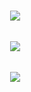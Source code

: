 <pre>
<a>
  <img align="center" src="https://github-readme-stats.vercel.app/api/top-langs/?username=jfarina5&layout=compact&theme=dracula&hide_border=true" />
</a>
<a>
  <img align="center" src="https://github-readme-stats.vercel.app/api?username=jfarina5&count_private=true&theme=dracula&hide=contribs,issues&hide_border=true" />
</a>
<a>
  <img align="center" src="http://github-readme-streak-stats.herokuapp.com?user=jfarina5&theme=dracula&hide_border=true&date_format=M%20j%5B%2C%20Y%5D" />
</a>
</pre>


<!--
**JFarina5/JFarina5** is a ✨ _special_ ✨ repository because its `README.md` (this file) appears on your GitHub profile.

Here are some ideas to get you started:

- 🔭 I’m currently working on ...
- 🌱 I’m currently learning ...
- 👯 I’m looking to collaborate on ...
- 🤔 I’m looking for help with ...
- 💬 Ask me about ...
- 📫 How to reach me: ...
- 😄 Pronouns: ...
- ⚡ Fun fact: ...
-->
